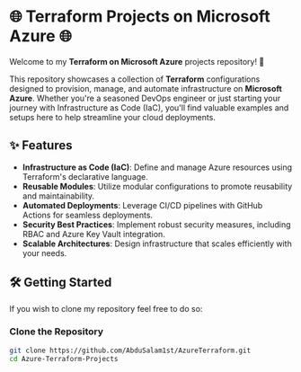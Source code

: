 # 🌐 Terraform Projects on Microsoft Azure 🌐

Welcome to my **Terraform on Microsoft Azure** projects repository! 🚀

This repository showcases a collection of **Terraform** configurations designed to provision, manage, and automate infrastructure on **Microsoft Azure**. Whether you're a seasoned DevOps engineer or just starting your journey with Infrastructure as Code (IaC), you'll find valuable examples and setups here to help streamline your cloud deployments.

## ✨ Features

- **Infrastructure as Code (IaC)**: Define and manage Azure resources using Terraform's declarative language.
- **Reusable Modules**: Utilize modular configurations to promote reusability and maintainability.
- **Automated Deployments**: Leverage CI/CD pipelines with GitHub Actions for seamless deployments.
- **Security Best Practices**: Implement robust security measures, including RBAC and Azure Key Vault integration.
- **Scalable Architectures**: Design infrastructure that scales efficiently with your needs.

## 🛠️ Getting Started

If you wish to clone my repository feel free to do so:

### **Clone the Repository**
```bash
git clone https://github.com/AbduSalam1st/AzureTerraform.git
cd Azure-Terraform-Projects
